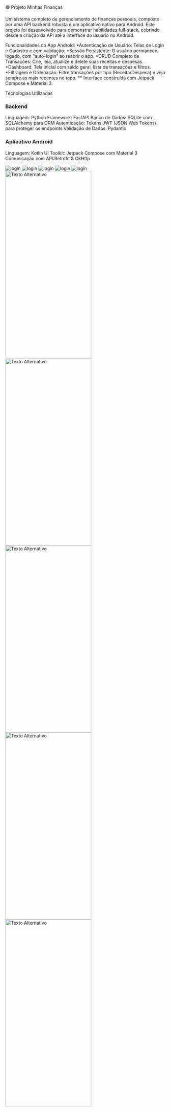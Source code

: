 🟢 Projeto Minhas Finanças

Um sistema completo de gerenciamento de finanças pessoais, composto por uma API backend robusta e um aplicativo nativo para Android.
Este projeto foi desenvolvido para demonstrar habilidades full-stack, cobrindo desde a criação da API até a interface do usuário no Android.

Funcionalidades do App Android:
*Autenticação de Usuário: Telas de Login e Cadastro e com validação.
*Sessão Persistente: O usuário permanece logado, com "auto-login" ao reabrir o app.
*CRUD Completo de Transações: Crie, leia, atualize e delete suas receitas e despesas.
*Dashboard: Tela inicial com saldo geral, lista de transações e filtros.
*Filtragem e Ordenação: Filtre transações por tipo (Receita/Despesa) e veja sempre as mais recentes no topo.
** Interface construída com Jetpack Compose e Material 3.

Tecnologias Utilizadas
### Backend ###
Linguagem: Python
Framework: FastAPI
Banco de Dados: SQLite com SQLAlchemy para ORM
Autenticação: Tokens JWT (JSON Web Tokens) para proteger os endpoints
Validação de Dados: Pydantic

### Aplicativo Android  ###
Linguagem: Kotlin
UI Toolkit: Jetpack Compose com Material 3
Comunicação com API:Retrofit & OkHttp

![login](https://github.com/EricoSoaress/imagens/blob/main/Screenshot_20250616_023418_MinhasFinancasApp.jpg)
![login](https://github.com/EricoSoaress/imagens/blob/main/Screenshot_20250616_023334_MinhasFinancasApp.jpg)
![login](https://github.com/EricoSoaress/imagens/blob/main/Screenshot_20250616_023347_MinhasFinancasApp.jpg)
![login](https://github.com/EricoSoaress/imagens/blob/main/Screenshot_20250616_023356_MinhasFinancasApp.jpg)
![login](https://github.com/EricoSoaress/imagens/blob/main/Screenshot_20250616_023424_MinhasFinancasApp.jpg)
<img src="https://github.com/EricoSoaress/imagens/blob/main/Screenshot_20250616_023418_MinhasFinancasApp.jpg" alt="Texto Alternativo" width="270" height="585">
<img src="https://github.com/EricoSoaress/imagens/blob/main/Screenshot_20250616_023334_MinhasFinancasApp.jpg" alt="Texto Alternativo" width="270" height="585">
<img src="https://github.com/EricoSoaress/imagens/blob/main/Screenshot_20250616_023347_MinhasFinancasApp.jpg" alt="Texto Alternativo" width="270" height="585">
<img src="https://github.com/EricoSoaress/imagens/blob/main/Screenshot_20250616_023356_MinhasFinancasApp.jpg" alt="Texto Alternativo" width="270" height="585">
<img src="https://github.com/EricoSoaress/imagens/blob/main/Screenshot_20250616_023424_MinhasFinancasApp.jpg" alt="Texto Alternativo" width="270" height="585">

